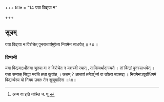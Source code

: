 +++
title = "14 यया विद्यया न"

+++
## सूत्रम्
यया विद्यया न विरोचेत् पुनराचार्यमुपेत्य नियमेन साधयेत् ॥ १४ ॥
### टिप्पनी
यया विद्ययाऽधीतया श्रुतया वा न विरोचेत न यशस्वी स्यात् , तामित्यर्थाद्गम्यते । तां विद्यां पुनस्साधयेत् । यथा सम्यक् सिद्धा भवति तथा कुर्यात् । कथम् ? आचार्य तमेवा[^१]न्यं वा उपेत्य उपसद्य । नियमेनाऽपूर्वाधिगमे विद्यार्थस्य यो नियम उक्तः तेन शुश्रूषादिना ॥१४॥  

[^१]: अन्य वा इति नास्ति च. पु.  
